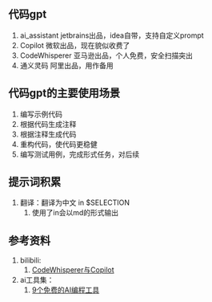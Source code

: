 ## 代码gpt
1. ai_assistant jetbrains出品，idea自带，支持自定义prompt
2. Copilot 微软出品，现在貌似收费了
3. CodeWhisperer 亚马逊出品，个人免费，安全扫描突出
4. 通义灵码 阿里出品，用作备用

## 代码gpt的主要使用场景
1. 编写示例代码
2. 根据代码生成注释
3. 根据注释生成代码
4. 重构代码，使代码更稳健
5. 编写测试用例，完成形式任务，对后续

## 提示词积累
1. 翻译：翻译为中文 in $SELECTION
   1. 使用了in会以md的形式输出

## 参考资料
1. bilibili:
   1. [CodeWhisperer与Copilot](https://www.bilibili.com/video/BV11N411z75Y/)
2. ai工具集：
   1. [9个免费的AI编程工具](https://ai-bot.cn/best-ai-coding-assistant-tools/)
